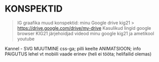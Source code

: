 # KONSPEKTID 

> IG graafika muud konspektid: minu Google drive kig21 > 
https://drive.google.com/drive/my-drive
> Kasulikud lingid google browser KIG21 järjehoidjad
> videod minu google kig21 ja ametikool youtube

Kannel - SVG MUUTMINE css-ga; pilli keelte ANIMATSIOON; info PAIGUTUS lehel
vt mobiili vaade erinev
(heli ei tööta; helifailid olemas)
